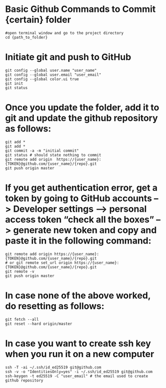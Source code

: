 # Basic Github Commands to Commit {certain} folder

    #open terminal window and go to the project directory
    cd {path_to_folder}

# Initiate git and push to GitHub

    git config --global user.name "user_name"
    git config --global user.email "user_email"
    git config --global color.ui true
    git init
    git status

# Once you update the folder, add it to git and update the github repository as follows:

    git add *
    git add *
    git commit -a -m "initial commit"
    git status # should state nothing to commit
    git remote add origin  https://{user_name}:{TOKEN}@github.com/{user_name}/{repo}.git 
    git push origin master

# If you get authentication error, get a token by going to GitHub accounts –\> Developer settings –\> personal access token “check all the boxes” –\> generate new token and copy and paste it in the following command:

    git remote add origin https://{user_name}:{TOKEN}@github.com/{user_name}/{repo}.git 
    # or git remote set_url origin https://{user_name}:{TOKEN}@github.com/{user_name}/{repo}.git 
    git remote -v
    git push origin master

# In case none of the above worked, do resetting as follows:

    git fetch --all
    git reset --hard origin/master

# In case you want to create ssh key when you run it on a new computer

    ssh -T -ai ~/.ssh/id_ed25519 git@github.com
    ssh -v -o "IdentitiesOnly=yes" -i ~/.ssh/id_ed25519 git@github.com
    ssh-keygen -t ed25519 -C "user_email" # the email used to create github repository
